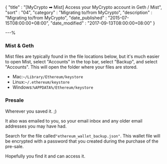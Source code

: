 {
"title"       : "[MyCrypto ➡ Mist] Access your MyCrypto account in Geth / Mist",
"sort"        : "04",
"category"    : "Migrating to/from MyCrypto",
"description" : "Migrating to/from MyCrypto",
"date_published" : "2015-07-15T08:00:00+08:00",
"date_modified"  : "2017-09-13T08:00:00+08:00"
}

---%


### Mist & Geth

Mist files are typically found in the file locations below, but it's much easier to open Mist, select "Accounts" in the top bar, select "Backup", and select "Accounts". This will open the folder where your files are stored.

*   Mac:`~/Library/Ethereum/keystore`
*   Linux:`~/.ethereum/keystore`
*   Windows:`%APPDATA%/Ethereum/keystore`



### Presale

Wherever you saved it. ;)

It also was emailed to you, so your email inbox and any older email addresses you may have had.

Search for the file called`"ethereum_wallet_backup.json"`. This wallet file will be encrypted with a password that you created during the purchase of the pre-sale.

Hopefully you find it and can access it.
